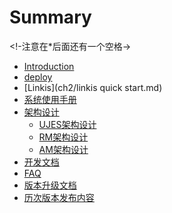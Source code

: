 # Summary
<!-注意在*后面还有一个空格->
* [Introduction](README.md)
* [deploy](ch1/deploy.md)
* [Linkis](ch2/linkis quick start.md)
* [系统使用手册](ch3/linkis使用文档.md)
* [架构设计]()
    * [UJES架构设计](ch4/Linkis-UJES设计文档.md)
    * [RM架构设计](ch4/Linkis-RM设计文档.md)
    * [AM架构设计]()
* [开发文档]()
* [FAQ]()
* [版本升级文档]()
* [历次版本发布内容]()    

    

